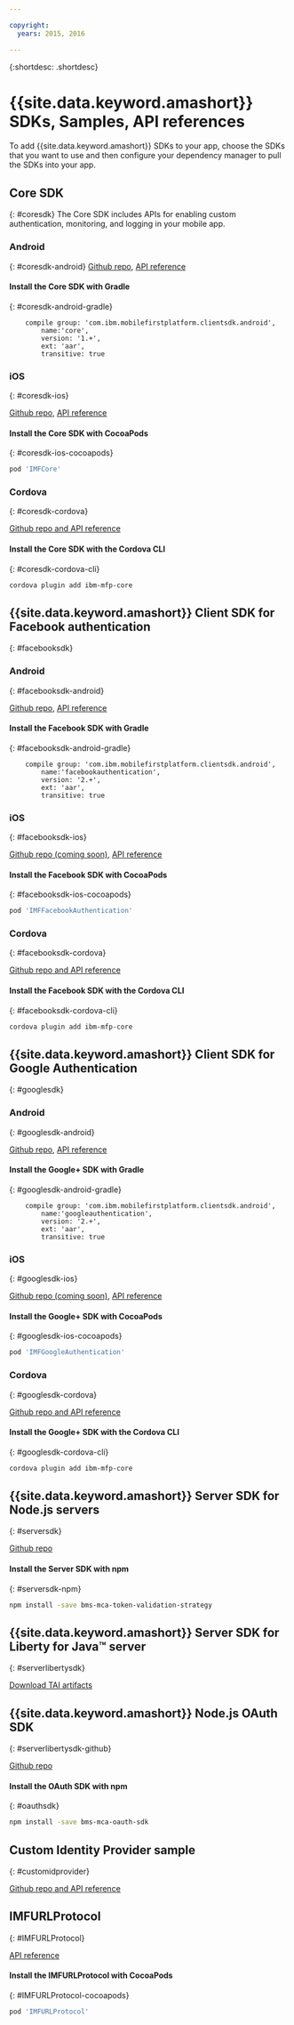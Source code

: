 ```yaml
---

copyright:
  years: 2015, 2016

---
```


{:shortdesc: .shortdesc}

# {{site.data.keyword.amashort}} SDKs, Samples, API references
To add {{site.data.keyword.amashort}} SDKs to your app, choose the SDKs that you want to use and then configure your dependency manager to pull the SDKs into your app.

## Core SDK
{: #coresdk}
The Core SDK includes APIs for enabling custom authentication, monitoring, and logging in your mobile app.

### Android
{: #coresdk-android}
[Github repo](https://github.com/ibm-bluemix-mobile-services/bms-clientsdk-android-core),
[API reference](https://www.{DomainName}/docs/api/content/api/mobilefirst/android/core-api-doc/overview-summary.html)

#### Install the Core SDK with Gradle
{: #coresdk-android-gradle}

```Gradle
    compile group: 'com.ibm.mobilefirstplatform.clientsdk.android',    
    	name:'core',
    	version: '1.+',
    	ext: 'aar',
    	transitive: true
```

### iOS
{: #coresdk-ios}

[Github repo](#),
[API reference](https://www.{DomainName}/docs/api/content/api/mobilefirst/ios/IMFCore_api-doc/html/index.html)

#### Install the Core SDK with CocoaPods
{: #coresdk-ios-cocoapods}

```Bash
pod 'IMFCore'
```

### Cordova
{: #coresdk-cordova}

[Github repo and API reference](https://github.com/ibm-bluemix-mobile-services/bms-clientsdk-cordova-plugin-core)

#### Install the Core SDK with the Cordova CLI
{: #coresdk-cordova-cli}

```Bash
cordova plugin add ibm-mfp-core
```

## {{site.data.keyword.amashort}} Client SDK for Facebook authentication
{: #facebooksdk}

### Android
{: #facebooksdk-android}

[Github repo](https://github.com/ibm-bluemix-mobile-services/bms-clientsdk-android-security-facebookauthentication),
[API reference](https://www.{DomainName}/docs/api/content/api/mobilefirst/android/facebook-api-doc/index.html)

#### Install the Facebook SDK with Gradle
{: #facebooksdk-android-gradle}

```Gradle
    compile group: 'com.ibm.mobilefirstplatform.clientsdk.android',    
    	name:'facebookauthentication',
    	version: '2.+',
    	ext: 'aar',
    	transitive: true
```

### iOS
{: #facebooksdk-ios}

[Github repo (coming soon)](#),
[API reference](https://www.{DomainName}/docs/api/content/api/mobilefirst/ios/IMFFacebookAuthentication_api-doc/html/index.html)

#### Install the Facebook SDK with CocoaPods
{: #facebooksdk-ios-cocoapods}

```Bash
pod 'IMFFacebookAuthentication'
```

### Cordova
{: #facebooksdk-cordova}

[Github repo and API reference](https://github.com/ibm-bluemix-mobile-services/bms-clientsdk-cordova-plugin-core)

#### Install the Facebook SDK with the Cordova CLI
{: #facebooksdk-cordova-cli}

```Bash
cordova plugin add ibm-mfp-core
```

## {{site.data.keyword.amashort}} Client SDK for Google Authentication
{: #googlesdk}

### Android
{: #googlesdk-android}

[Github repo](https://github.com/ibm-bluemix-mobile-services/bms-clientsdk-android-security-googleauthentication),
[API reference](https://www.{DomainName}/docs/api/content/api/mobilefirst/android/google-api-doc/index.html)

#### Install the Google+ SDK with Gradle
{: #googlesdk-android-gradle}

```Gradle
    compile group: 'com.ibm.mobilefirstplatform.clientsdk.android',    
    	name:'googleauthentication',
    	version: '2.+',
    	ext: 'aar',
    	transitive: true
```

### iOS
{: #googlesdk-ios}

[Github repo (coming soon)](#),
[API reference](https://www.{DomainName}/docs/api/content/api/mobilefirst/ios/IMFGoogleAuthentication_api-doc/html/index.html)

#### Install the Google+ SDK with CocoaPods
{: #googlesdk-ios-cocoapods}

```Bash
pod 'IMFGoogleAuthentication'
```

### Cordova
{: #googlesdk-cordova}

[Github repo and API reference](https://github.com/ibm-bluemix-mobile-services/bms-clientsdk-cordova-plugin-core)

#### Install the Google+ SDK with the Cordova CLI
{: #googlesdk-cordova-cli}

```Bash
cordova plugin add ibm-mfp-core
```

## {{site.data.keyword.amashort}} Server SDK for Node.js servers
{: #serversdk}

[Github repo](https://github.com/ibm-bluemix-mobile-services/bms-mca-token-validation-strategy)

#### Install the Server SDK with npm
{: #serversdk-npm}

```Bash
npm install -save bms-mca-token-validation-strategy
```

## {{site.data.keyword.amashort}} Server SDK for Liberty for Java&trade; server
{: #serverlibertysdk}

[Download TAI artifacts](https://imf-tai.{DomainName}/public/TAI.zip)

## {{site.data.keyword.amashort}} Node.js OAuth SDK
{: #serverlibertysdk-github}

[Github repo](https://github.com/ibm-bluemix-mobile-services/bms-mca-oauth-sdk)

#### Install the OAuth SDK with npm
{: #oauthsdk}

```Bash
npm install -save bms-mca-oauth-sdk
```

## Custom Identity Provider sample
{: #customidprovider}

[Github repo and API reference](https://github.com/ibm-bluemix-mobile-services/bms-mca-custom-identity-provider-sample)


## IMFURLProtocol
{: #IMFURLProtocol}

[API reference](https://www.{DomainName}/docs/api/content/api/mobilefirst/ios/IMFURLProtocol_api-doc/html/index.html)

#### Install the IMFURLProtocol with CocoaPods
{: #IMFURLProtocol-cocoapods}

```Bash
pod 'IMFURLProtocol'
```
